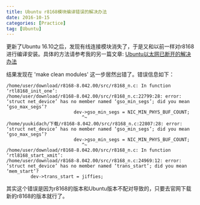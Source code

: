 ```yaml
---
title: Ubuntu r8168模块编译错误的解决办法
date: 2016-10-15
categories: [Practice]
tag: [Ubuntu]
---
```


更新了Ubuntu 16.10之后，发现有线连接模块消失了，于是又和以前一样对r8168进行编译安装。具体的方法请参考我的另一篇文章: [Ubuntu以太网已断开的解决办法](https://yuukidach.github.io/2016/09/10/Ubuntu%E4%BB%A5%E5%A4%AA%E7%BD%91%E9%85%8D%E7%BD%AE/)

结果发现在 'make clean modules' 这一步居然出错了。错误信息如下：
```
/home/user/download/r8168-8.042.00/src/r8168_n.c: In function ‘rtl8168_init_one’:
/home/user/download/r8168-8.042.00/src/r8168_n.c:22799:28: error: ‘struct net_device’ has no member named ‘gso_min_segs’; did you mean ‘gso_max_segs’?
                         dev->gso_min_segs = NIC_MIN_PHYS_BUF_COUNT;
                            ^~
/home/yuukidach/下载/r8168-8.042.00/src/r8168_n.c:22807:28: error: ‘struct net_device’ has no member named ‘gso_min_segs’; did you mean ‘gso_max_segs’?
                         dev->gso_min_segs = NIC_MIN_PHYS_BUF_COUNT;
                            ^~
/home/user/download/r8168-8.042.00/src/r8168_n.c: In function ‘rtl8168_start_xmit’:
/home/user/download/r8168-8.042.00/src/r8168_n.c:24969:12: error: ‘struct net_device’ has no member named ‘trans_start’; did you mean ‘mem_start’?
         dev->trans_start = jiffies;
```

其实这个错误是因为r8168的版本和Ubuntu版本不配对导致的，只要去官网下载新的r8168的版本就行了。
